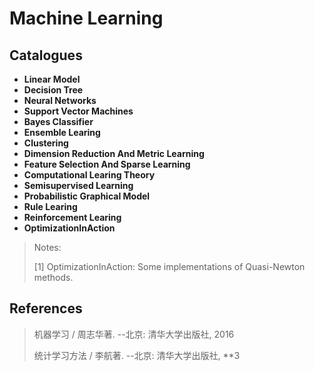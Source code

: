 # Machine Learning

## Catalogues
+ **Linear Model**
+ **Decision Tree**
+ **Neural Networks**
+ **Support Vector Machines**
+ **Bayes Classifier**
+ **Ensemble Learing**
+ **Clustering**
+ **Dimension Reduction And Metric Learning**
+ **Feature Selection And Sparse Learning**
+ **Computational Learing Theory**
+ **Semisupervised Learning**
+ **Probabilistic Graphical Model**
+ **Rule Learing**
+ **Reinforcement Learing**
+ **OptimizationInAction**

> Notes:
> 
> [1] OptimizationInAction: Some implementations of Quasi-Newton methods.
> 

## References
> 机器学习 / 周志华著. --北京: 清华大学出版社, 2016
> 
> 统计学习方法 / 李航著. --北京: 清华大学出版社, **3
> 


